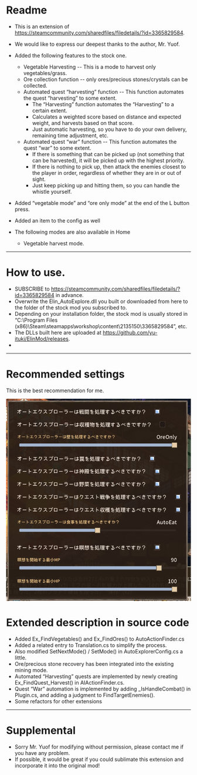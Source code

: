# Readme
* This is an extension of https://steamcommunity.com/sharedfiles/filedetails/?id=3365829584.
* We would like to express our deepest thanks to the author, Mr. Yuof.
* Added the following features to the stock one.
  * Vegetable Harvesting -- This is a mode to harvest only vegetables/grass.
  * Ore collection function -- only ores/precious stones/crystals can be collected.
  * Automated quest “harvesting” function -- This function automates the quest “harvesting” to some extent.
    * The “Harvesting” function automates the “Harvesting” to a certain extent.
    * Calculates a weighted score based on distance and expected weight, and harvests based on that score.
    * Just automatic harvesting, so you have to do your own delivery, remaining time adjustment, etc.
  * Automated quest “war” function -- This function automates the quest “war” to some extent.
    * If there is something that can be picked up (not something that can be harvested), it will be picked up with the highest priority.
    * If there is nothing to pick up, then attack the enemies closest to the player in order, regardless of whether they are in or out of sight.
    * Just keep picking up and hitting them, so you can handle the whistle yourself.

* Added “vegetable mode” and “ore only mode” at the end of the L button press.
* Added an item to the config as well
* The following modes are also available in Home
  * Vegetable harvest mode.

---

# How to use.
* SUBSCRIBE to https://steamcommunity.com/sharedfiles/filedetails/?id=3365829584 in advance.
* Overwrite the Elin_AutoExplore.dll you built or downloaded from here to the folder of the stock mod you subscribed to.
* Depending on your installation folder, the stock mod is usually stored in “C:\Program Files (x86)\Steam\steamapps\workshop\content\2135150\3365829584”, etc.
* The DLLs built here are uploaded at https://github.com/yu-ituki/ElinMod/releases.
* 
---

# Recommended settings
This is the best recommendation for me.

![](recommend_cfg.png)

# Extended description in source code
* Added Ex_FindVegetables() and Ex_FindOres() to AutoActionFinder.cs
* Added a related entry to Translation.cs to simplify the process.
* Also modified SetNextMode() / SetMode() in AutoExplorerConfig.cs a little.
* Ore/precious stone recovery has been integrated into the existing mining mode.
* Automated “Harvesting” quests are implemented by newly creating Ex_FindQuest_Harvest() in AIActionFinder.cs.
* Quest “War” automation is implemented by adding _IsHandleCombat() in Plugin.cs, and adding a judgment to FindTargetEnemies().
* Some refactors for other extensions

---

# Supplemental
* Sorry Mr. Yuof for modifying without permission, please contact me if you have any problem.
* If possible, it would be great if you could sublimate this extension and incorporate it into the original mod!